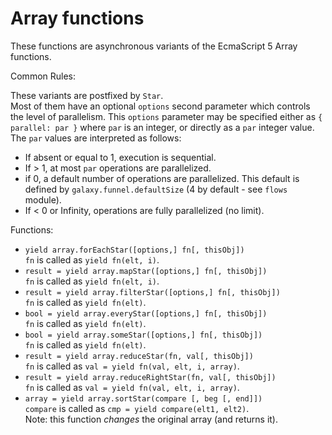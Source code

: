 
# Array functions  

These functions are asynchronous variants of the EcmaScript 5 Array functions.

Common Rules: 

These variants are postfixed by `Star`.  
Most of them have an optional `options` second parameter which controls the level of 
parallelism. This `options` parameter may be specified either as `{ parallel: par }` 
where `par` is an integer, or directly as a `par` integer value.  
The `par` values are interpreted as follows:

* If absent or equal to 1, execution is sequential.
* If > 1, at most `par` operations are parallelized.
* if 0, a default number of operations are parallelized. 
  This default is defined by `galaxy.funnel.defaultSize` (4 by default - see `flows` module).
* If < 0 or Infinity, operations are fully parallelized (no limit).

Functions:

* `yield array.forEachStar([options,] fn[, thisObj])`  
  `fn` is called as `yield fn(elt, i)`.
* `result = yield array.mapStar([options,] fn[, thisObj])`  
  `fn` is called as `yield fn(elt, i)`.
* `result = yield array.filterStar([options,] fn[, thisObj])`  
  `fn` is called as `yield fn(elt)`.
* `bool = yield array.everyStar([options,] fn[, thisObj])`  
  `fn` is called as `yield fn(elt)`.
* `bool = yield array.someStar([options,] fn[, thisObj])`  
  `fn` is called as `yield fn(elt)`.
* `result = yield array.reduceStar(fn, val[, thisObj])`  
  `fn` is called as `val = yield fn(val, elt, i, array)`.
* `result = yield array.reduceRightStar(fn, val[, thisObj])`  
  `fn` is called as `val = yield fn(val, elt, i, array)`.
* `array = yield array.sortStar(compare [, beg [, end]])`  
  `compare` is called as `cmp = yield compare(elt1, elt2)`.  
  Note: this function _changes_ the original array (and returns it).
